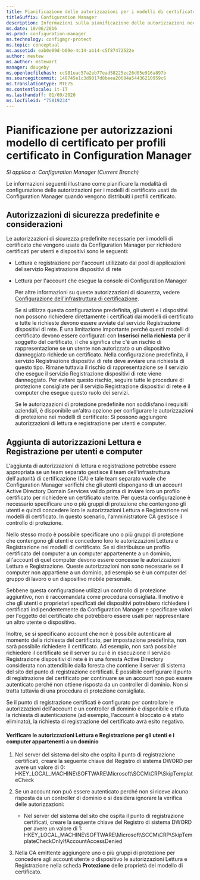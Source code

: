 ```yaml
---
title: Pianificazione delle autorizzazioni per i modelli di certificato
titleSuffix: Configuration Manager
description: Informazioni sulla pianificazione delle autorizzazioni necessarie per configurare i modelli di certificato usati da Configuration Manager.
ms.date: 10/06/2016
ms.prod: configuration-manager
ms.technology: configmgr-protect
ms.topic: conceptual
ms.assetid: eab0e09d-b09e-4c14-ab14-c5f87472522e
author: mestew
ms.author: mstewart
manager: dougeby
ms.openlocfilehash: cc981eac57a2eb77ead58225ec26d05e916a897b
ms.sourcegitcommit: 148745e1c3d9817d8beea20684a54436210959c6
ms.translationtype: MTE75
ms.contentlocale: it-IT
ms.lasthandoff: 01/09/2020
ms.locfileid: "75819234"
---
```

# <a name="planning-for-certificate-template-permissions-for-certificate-profiles-in-configuration-manager"></a>Pianificazione per autorizzazioni modello di certificato per profili certificato in Configuration Manager

*Si applica a: Configuration Manager (Current Branch)*


Le informazioni seguenti illustrano come pianificare la modalità di configurazione delle autorizzazioni per i modelli di certificato usati da Configuration Manager quando vengono distribuiti i profili certificato.  

## <a name="default-security-permissions-and-considerations"></a>Autorizzazioni di sicurezza predefinite e considerazioni  
 Le autorizzazioni di sicurezza predefinite necessarie per i modelli di certificato che vengono usate da Configuration Manager per richiedere certificati per utenti e dispositivi sono le seguenti:  

- Lettura e registrazione per l'account utilizzato dal pool di applicazioni del servizio Registrazione dispositivi di rete  

- Lettura per l'account che esegue la console di Configuration Manager  

  Per altre informazioni su queste autorizzazioni di sicurezza, vedere [Configurazione dell'infrastruttura di certificazione](../deploy-use/certificate-infrastructure.md).  

  Se si utilizza questa configurazione predefinita, gli utenti e i dispositivi non possono richiedere direttamente i certificati dai modelli di certificato e tutte le richieste devono essere avviate dal servizio Registrazione dispositivi di rete. È una limitazione importante perché questi modelli di certificato devono essere configurati con **Inserisci nella richiesta** per il soggetto del certificato, il che significa che c'è un rischio di rappresentazione se un utente non autorizzato o un dispositivo danneggiato richiede un certificato. Nella configurazione predefinita, il servizio Registrazione dispositivi di rete deve avviare una richiesta di questo tipo. Rimane tuttavia il rischio di rappresentazione se il servizio che esegue il servizio Registrazione dispositivi di rete viene danneggiato. Per evitare questo rischio, seguire tutte le procedure di protezione consigliate per il servizio Registrazione dispositivi di rete e il computer che esegue questo ruolo dei servizi.  

  Se le autorizzazioni di protezione predefinite non soddisfano i requisiti aziendali, è disponibile un'altra opzione per configurare le autorizzazioni di protezione nei modelli di certificato: Si possono aggiungere autorizzazioni di lettura e registrazione per utenti e computer.  

## <a name="adding-read-and-enroll-permissions-for-users-and-computers"></a>Aggiunta di autorizzazioni Lettura e Registrazione per utenti e computer  
 L'aggiunta di autorizzazioni di lettura e registrazione potrebbe essere appropriata se un team separato gestisce il team dell'infrastruttura dell'autorità di certificazione (CA) e tale team separato vuole che Configuration Manager verifichi che gli utenti dispongano di un account Active Directory Domain Services valido prima di inviare loro un profilo certificato per richiedere un certificato utente. Per questa configurazione è necessario specificare uno o più gruppi di protezione che contengono gli utenti e quindi concedere loro le autorizzazioni Lettura e Registrazione nei modelli di certificato. In questo scenario, l'amministratore CA gestisce il controllo di protezione.  

 Nello stesso modo è possibile specificare uno o più gruppi di protezione che contengono gli utenti e concedono loro le autorizzazioni Lettura e Registrazione nei modelli di certificato. Se si distribuisce un profilo certificato del computer a un computer appartenente a un dominio, all'account di quel computer devono essere concesse le autorizzazioni Lettura e Registrazione. Queste autorizzazioni non sono necessarie se il computer non appartiene a un dominio, ad esempio se è un computer del gruppo di lavoro o un dispositivo mobile personale.  

 Sebbene questa configurazione utilizzi un controllo di protezione aggiuntivo, non è raccomandata come procedura consigliata. Il motivo è che gli utenti o proprietari specificati dei dispositivi potrebbero richiedere i certificati indipendentemente da Configuration Manager e specificare valori per l'oggetto del certificato che potrebbero essere usati per rappresentare un altro utente o dispositivo.  

 Inoltre, se si specificano account che non è possibile autenticare al momento della richiesta del certificato, per impostazione predefinita, non sarà possibile richiedere il certificato. Ad esempio, non sarà possibile richiedere il certificato se il server su cui è in esecuzione il servizio Registrazione dispositivi di rete è in una foresta Active Directory considerata non attendibile dalla foresta che contiene il server di sistema del sito del punto di registrazione certificati. È possibile configurare il punto di registrazione del certificato per continuare se un account non può essere autenticato perché non ottiene risposta da un controller di dominio. Non si tratta tuttavia di una procedura di protezione consigliata.  

 Se il punto di registrazione certificati è configurato per controllare le autorizzazioni dell'account e un controller di dominio è disponibile e rifiuta la richiesta di autenticazione (ad esempio, l'account è bloccato o è stato eliminato), la richiesta di registrazione del certificato avrà esito negativo.  

#### <a name="to-check-for-read-and-enroll-permissions-for-users-and-domain-member-computers"></a>Verificare le autorizzazioni Lettura e Registrazione per gli utenti e i computer appartenenti a un dominio  

1.  Nel server del sistema del sito che ospita il punto di registrazione certificati, creare la seguente chiave del Registro di sistema DWORD per avere un valore di 0:  HKEY_LOCAL_MACHINE\SOFTWARE\Microsoft\SCCM\CRP\SkipTemplateCheck  

2.  Se un account non può essere autenticato perché non si riceve alcuna risposta da un controller di dominio e si desidera ignorare la verifica delle autorizzazioni:  

    -   Nel server del sistema del sito che ospita il punto di registrazione certificati, creare la seguente chiave del Registro di sistema DWORD per avere un valore di 1:  HKEY_LOCAL_MACHINE\SOFTWARE\Microsoft\SCCM\CRP\SkipTemplateCheckOnlyIfAccountAccessDenied  

3.  Nella CA emittente aggiungere uno o più gruppi di protezione per concedere agli account utente o dispositivo le autorizzazioni Lettura e Registrazione nella scheda **Protezione** delle proprietà del modello di certificato.  
